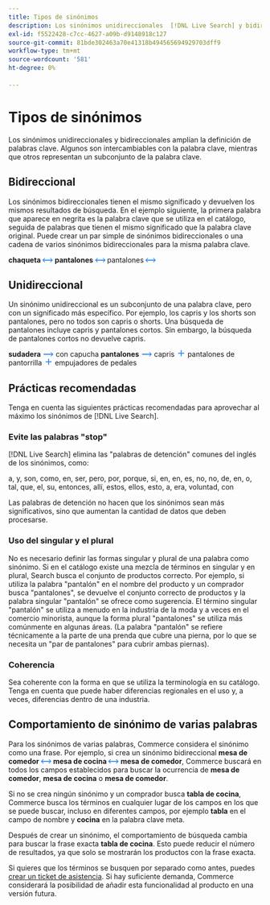 ```yaml
---
title: Tipos de sinónimos
description: Los sinónimos unidireccionales  [!DNL Live Search] y bidireccionales amplían la definición de palabras clave.
exl-id: f5522428-c7cc-4627-a09b-d9148918c127
source-git-commit: 81bde302463a70e41318b494565694929703dff9
workflow-type: tm+mt
source-wordcount: '581'
ht-degree: 0%

---
```


# Tipos de sinónimos

Los sinónimos unidireccionales y bidireccionales amplían la definición de palabras clave. Algunos son intercambiables con la palabra clave, mientras que otros representan un subconjunto de la palabra clave.

## Bidireccional

Los sinónimos bidireccionales tienen el mismo significado y devuelven los mismos resultados de búsqueda. En el ejemplo siguiente, la primera palabra que aparece en negrita es la palabra clave que se utiliza en el catálogo, seguida de palabras que tienen el mismo significado que la palabra clave original. Puede crear un par simple de sinónimos bidireccionales o una cadena de varios sinónimos bidireccionales para la misma palabra clave.

**chaqueta** ![chaqueta de dos vías](assets/btn-two-way.png)
**pantalones** ![Selector bidireccional](assets/btn-two-way.png) pantalones ![Selector bidireccional](assets/btn-two-way.png)

## Unidireccional

Un sinónimo unidireccional es un subconjunto de una palabra clave, pero con un significado más específico. Por ejemplo, los capris y los shorts son pantalones, pero no todos son capris o shorts. Una búsqueda de pantalones incluye capris y pantalones cortos. Sin embargo, la búsqueda de pantalones cortos no devuelve capris.

**sudadera** ![selector unidireccional](assets/btn-one-way.png) con capucha
**pantalones** ![Selector unidireccional](assets/btn-one-way.png) capris ![Selector unidireccional múltiple](assets/btn-multiple-one-way.png) pantalones de pantorrilla ![Selector unidireccional múltiple](assets/btn-multiple-one-way.png) empujadores de pedales

## Prácticas recomendadas

Tenga en cuenta las siguientes prácticas recomendadas para aprovechar al máximo los sinónimos de [!DNL Live Search].

### Evite las palabras &quot;stop&quot;

[!DNL Live Search] elimina las &quot;palabras de detención&quot; comunes del inglés de los sinónimos, como:

a, y, son, como, en, ser, pero, por, porque, si, en, en, es, no, no, de, en, o, tal, que, el, su, entonces, allí, estos, ellos, esto, a, era, voluntad, con

Las palabras de detención no hacen que los sinónimos sean más significativos, sino que aumentan la cantidad de datos que deben procesarse.

### Uso del singular y el plural

No es necesario definir las formas singular y plural de una palabra como sinónimo. Si en el catálogo existe una mezcla de términos en singular y en plural, Search busca el conjunto de productos correcto. Por ejemplo, si utiliza la palabra &quot;pantalón&quot; en el nombre del producto y un comprador busca &quot;pantalones&quot;, se devuelve el conjunto correcto de productos y la palabra singular &quot;pantalón&quot; se ofrece como sugerencia. El término singular &quot;pantalón&quot; se utiliza a menudo en la industria de la moda y a veces en el comercio minorista, aunque la forma plural &quot;pantalones&quot; se utiliza más comúnmente en algunas áreas. (La palabra &quot;pantalón&quot; se refiere técnicamente a la parte de una prenda que cubre una pierna, por lo que se necesita un &quot;par de pantalones&quot; para cubrir ambas piernas).

### Coherencia

Sea coherente con la forma en que se utiliza la terminología en su catálogo. Tenga en cuenta que puede haber diferencias regionales en el uso y, a veces, diferencias dentro de una industria.

## Comportamiento de sinónimo de varias palabras

Para los sinónimos de varias palabras, Commerce considera el sinónimo como una frase. Por ejemplo, si crea un sinónimo bidireccional **mesa de comedor** ![selector bidireccional](assets/btn-two-way.png) **mesa de cocina** ![selector bidireccional](assets/btn-two-way.png) **mesa de comedor**, Commerce buscará en todos los campos establecidos para buscar la ocurrencia de **mesa de comedor**, **mesa de cocina** o **mesa de comedor**.

Si no se crea ningún sinónimo y un comprador busca **tabla de cocina**, Commerce busca los términos en cualquier lugar de los campos en los que se puede buscar, incluso en diferentes campos, por ejemplo **tabla** en el campo de nombre y **cocina** en la palabra clave meta.

Después de crear un sinónimo, el comportamiento de búsqueda cambia para buscar la frase exacta **tabla de cocina**. Esto puede reducir el número de resultados, ya que solo se mostrarán los productos con la frase exacta.

Si quieres que los términos se busquen por separado como antes, puedes [crear un ticket de asistencia](https://experienceleague.adobe.com/en/docs/commerce-knowledge-base/kb/help-center-guide/magento-help-center-user-guide). Si hay suficiente demanda, Commerce considerará la posibilidad de añadir esta funcionalidad al producto en una versión futura.
